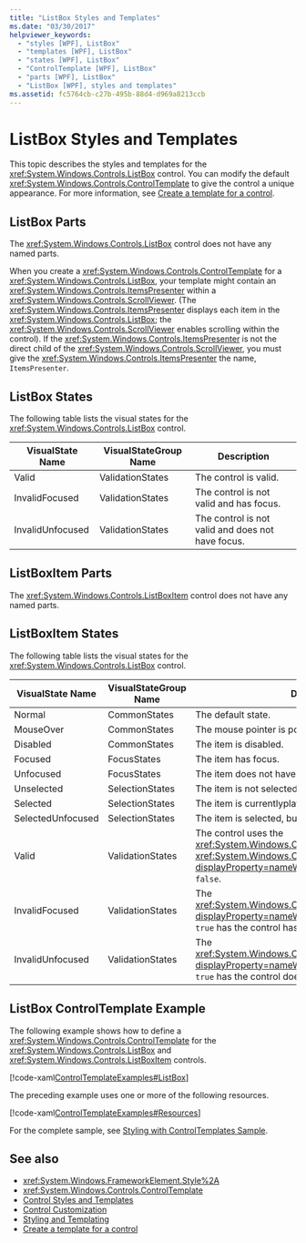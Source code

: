 ```yaml
---
title: "ListBox Styles and Templates"
ms.date: "03/30/2017"
helpviewer_keywords: 
  - "styles [WPF], ListBox"
  - "templates [WPF], ListBox"
  - "states [WPF], ListBox"
  - "ControlTemplate [WPF], ListBox"
  - "parts [WPF], ListBox"
  - "ListBox [WPF], styles and templates"
ms.assetid: fc5764cb-c27b-495b-88d4-d969a8213ccb
---
```

# ListBox Styles and Templates
This topic describes the styles and templates for the <xref:System.Windows.Controls.ListBox> control. You can modify the default <xref:System.Windows.Controls.ControlTemplate> to give the control a unique appearance. For more information, see [Create a template for a control](how-to-create-apply-template.md).  
  
## ListBox Parts  
 The <xref:System.Windows.Controls.ListBox> control does not have any named parts.  
  
 When you create a <xref:System.Windows.Controls.ControlTemplate> for a <xref:System.Windows.Controls.ListBox>, your template might contain an <xref:System.Windows.Controls.ItemsPresenter> within a <xref:System.Windows.Controls.ScrollViewer>. (The <xref:System.Windows.Controls.ItemsPresenter> displays each item in the <xref:System.Windows.Controls.ListBox>; the <xref:System.Windows.Controls.ScrollViewer> enables scrolling within the control).  If the <xref:System.Windows.Controls.ItemsPresenter> is not the direct child of the <xref:System.Windows.Controls.ScrollViewer>, you must give the <xref:System.Windows.Controls.ItemsPresenter> the name, `ItemsPresenter`.  
  
## ListBox States  
 The following table lists the visual states for the <xref:System.Windows.Controls.ListBox> control.  
  
|VisualState Name|VisualStateGroup Name|Description|  
|-|-|-|  
|Valid|ValidationStates|The control is valid.|  
|InvalidFocused|ValidationStates|The control is not valid and has focus.|  
|InvalidUnfocused|ValidationStates|The control is not valid and does not have focus.|  
  
## ListBoxItem Parts  
 The <xref:System.Windows.Controls.ListBoxItem> control does not have any named parts.  
  
## ListBoxItem States  
 The following table lists the visual states for the <xref:System.Windows.Controls.ListBox> control.  
  
|VisualState Name|VisualStateGroup Name|Description|  
|-|-|-|  
|Normal|CommonStates|The default state.|  
|MouseOver|CommonStates|The mouse pointer is positioned over the control.|  
|Disabled|CommonStates|The item is disabled.|  
|Focused|FocusStates|The item has focus.|  
|Unfocused|FocusStates|The item does not have focus.|  
|Unselected|SelectionStates|The item is not selected.|  
|Selected|SelectionStates|The item is currentlyplate selected.|  
|SelectedUnfocused|SelectionStates|The item is selected, but does not have focus.|  
|Valid|ValidationStates|The control uses the <xref:System.Windows.Controls.Validation> class and the <xref:System.Windows.Controls.Validation.HasError%2A?displayProperty=nameWithType> attached property is `false`.|  
|InvalidFocused|ValidationStates|The <xref:System.Windows.Controls.Validation.HasError%2A?displayProperty=nameWithType> attached property is `true` has the control has focus.|  
|InvalidUnfocused|ValidationStates|The <xref:System.Windows.Controls.Validation.HasError%2A?displayProperty=nameWithType> attached property is `true` has the control does not have focus.|  
  
## ListBox ControlTemplate Example  
 The following example shows how to define a <xref:System.Windows.Controls.ControlTemplate> for the <xref:System.Windows.Controls.ListBox> and <xref:System.Windows.Controls.ListBoxItem> controls.  
  
 [!code-xaml[ControlTemplateExamples#ListBox](~/samples/snippets/csharp/VS_Snippets_Wpf/ControlTemplateExamples/CS/resources/listbox.xaml#listbox)]  
  
 The preceding example uses one or more of the following resources.  
  
 [!code-xaml[ControlTemplateExamples#Resources](~/samples/snippets/csharp/VS_Snippets_Wpf/ControlTemplateExamples/CS/resources/shared.xaml#resources)]  
  
 For the complete sample, see [Styling with ControlTemplates Sample](https://github.com/Microsoft/WPF-Samples/tree/master/Styles%20&%20Templates/IntroToStylingAndTemplating).  
  
## See also

- <xref:System.Windows.FrameworkElement.Style%2A>
- <xref:System.Windows.Controls.ControlTemplate>
- [Control Styles and Templates](control-styles-and-templates.md)
- [Control Customization](control-customization.md)
- [Styling and Templating](/dotnet/desktop-wpf/fundamentals/styles-templates-overview)
- [Create a template for a control](how-to-create-apply-template.md)
